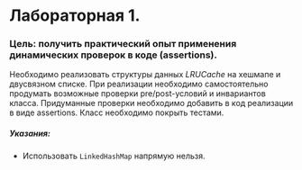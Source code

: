 # Лабораторная 1.

### Цель: получить практический опыт применения динамических проверок в коде (assertions).

Необходимо реализовать структуры данных *LRUCache* на хешмапе и двусвязном списке. При реализации необходимо
самостоятельно продумать возможные проверки pre/post-условий и инвариантов класса. Придуманные проверки необходимо
добавить в код реализации в виде assertions. Класс необходимо покрыть тестами.

##### Указания:

* Использовать ```LinkedHashMap``` напрямую нельзя.
